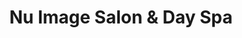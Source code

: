---
title: "Nu Image Salon & Day Spa"
url: /scottsdale/nu-image-salon-und-day-spa/
shop: Friseur
---